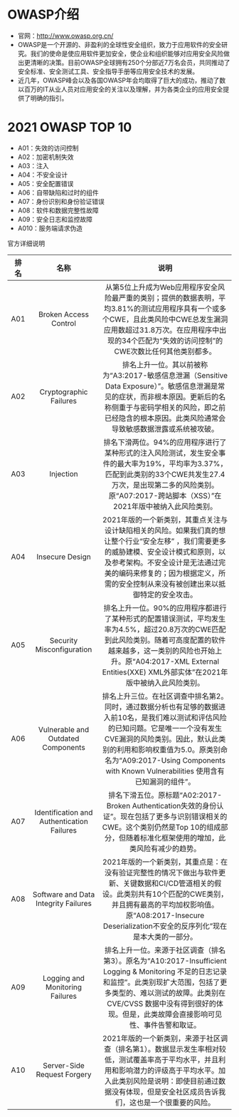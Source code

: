#	OWASP介绍

- 官网：http://www.owasp.org.cn/
- OWASP是一个开源的、非盈利的全球性安全组织，致力于应用软件的安全研究。我们的使命是使应用软件更加安全，使企业和组织能够对应用安全风险做出更清晰的决策。目前OWASP全球拥有250个分部近7万名会员，共同推动了安全标准、安全测试工具、安全指导手册等应用安全技术的发展。
- 近几年，OWASP峰会以及各国OWASP年会均取得了巨大的成功，推动了数以百万的IT从业人员对应用安全的关注以及理解，并为各类企业的应用安全提供了明确的指引。

# 2021 OWASP TOP 10

+ A01：失效的访问控制
+ A02：加密机制失效
+ A03：注入
+ A04：不安全设计
+ A05：安全配置错误
+ A06：自带缺陷和过时的组件
+ A07：身份识别和身份验证错误
+ A08：软件和数据完整性故障
+ A09：安全日志和监控故障
+ A010：服务端请求伪造



官方详细说明

| 排名 |                    名称                    |                             说明                             |
| :--: | :----------------------------------------: | :----------------------------------------------------------: |
| A01  |           Broken Access Control            | 从第5位上升成为Web应用程序安全风险最严重的类别；提供的数据表明，平均3.81%的测试应用程序具有一个或多个CWE，且此类风险中CWE总发生漏洞应用数超过31.8万次。在应用程序中出现的34个匹配为“失效的访问控制”的CWE次数比任何其他类别都多。 |
| A02  |           Cryptographic Failures           | 排名上升一位。其以前被称为“A3:2017-敏感信息泄漏（Sensitive Data Exposure）”。敏感信息泄漏是常见的症状，而非根本原因。更新后的名称侧重于与密码学相关的风险，即之前已经隐含的根本原因。此类风险通常会导致敏感数据泄露或系统被攻破。 |
| A03  |                 Injection                  | 排名下滑两位。94%的应用程序进行了某种形式的注入风险测试，发生安全事件的最大率为19%，平均率为3.37%，匹配到此类别的33个CWE共发生27.4万次，是出现第二多的风险类别。原“A07:2017-跨站脚本（XSS）”在2021年版中被纳入此风险类别。 |
| A04  |              Insecure Design               | 2021年版的一个新类别，其重点关注与设计缺陷相关的风险。如果我们真的想让整个行业“安全左移” ，我们需要更多的威胁建模、安全设计模式和原则，以及参考架构。不安全设计是无法通过完美的编码来修复的；因为根据定义，所需的安全控制从来没有被创建出来以抵御特定的安全攻击。 |
| A05  |         Security Misconfiguration          | 排名上升一位。90%的应用程序都进行了某种形式的配置错误测试，平均发生率为4.5%，超过20.8万次的CWE匹配到此风险类别。随着可高度配置的软件越来越多，这一类别的风险也开始上升。原“A04:2017-XML External Entities(XXE) XML外部实体”在2021年版中被纳入此风险类别。 |
| A06  |     Vulnerable and Outdated Components     | 排名上升三位。在社区调查中排名第2。同时，通过数据分析也有足够的数据进入前10名，是我们难以测试和评估风险的已知问题。它是唯一一个没有发生CVE漏洞的风险类别。因此，默认此类别的利用和影响权重值为5.0。原类别命名为“A09:2017-Using Components with Known Vulnerabilities 使用含有已知漏洞的组件”。 |
| A07  | Identification and Authentication Failures | 排名下滑五位。原标题“A02:2017-Broken Authentication失效的身份认证”。现在包括了更多与识别错误相关的CWE。这个类别仍然是Top 10的组成部分，但随着标准化框架使用的增加，此类风险有减少的趋势。 |
| A08  |    Software and Data Integrity Failures    | 2021年版的一个新类别，其重点是：在没有验证完整性的情况下做出与软件更新、关键数据和CI/CD管道相关的假设。此类别共有10个匹配的CWE类别，并且拥有最高的平均加权影响值。原“A08:2017-Insecure Deserialization不安全的反序列化”现在是本大类的一部分。 |
| A09  |      Logging and Monitoring Failures       | 排名上升一位。来源于社区调查（排名第3）。原名为“A10:2017-Insufficient Logging & Monitoring 不足的日志记录和监控”。此类别现扩大范围，包括了更多类型的、难以测试的故障。此类别在 CVE/CVSS 数据中没有得到很好的体现。但是，此类故障会直接影响可见性、事件告警和取证。 |
| A10  |        Server-Side Request Forgery         | 2021年版的一个新类别，来源于社区调查（排名第1）。数据显示发生率相对较低，测试覆盖率高于平均水平，并且利用和影响潜力的评级高于平均水平。加入此类别风险是说明：即使目前通过数据没有体现，但是安全社区成员告诉我们，这也是一个很重要的风险。 |


